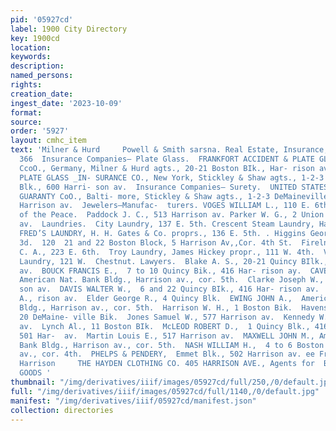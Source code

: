 ```yaml
---
pid: '05927cd'
label: 1900 City Directory
key: 1900cd
location: 
keywords: 
description: 
named_persons: 
rights: 
creation_date: 
ingest_date: '2023-10-09'
format: 
source: 
order: '5927'
layout: cmhc_item
text: 'Milner & Hurd     Powell & Smith sarsna. Real Estate, Insurance, Loans     INS
  366  Insurance Companies— Plate Glass.  FRANKFORT ACCIDENT & PLATE GLASS INSURANCE
  CcoO., Germany, Milner & Hurd agts., 20-21 Boston BIk., Har- rison av., cor. 4th.  LLOYDS
  PLATE GLASS _IN- SURANCE CO., New York, Stickley & Shaw agts., 1-2-3 DeMaineville
  Blk., 600 Harri- son av.  Insurance Companies— Surety.  UNITED STATES FIDELITY AND
  GUARANTY CoO., Balti- more, Stickley & Shaw agts., 1-2-3 DeMaineville Blk., 600
  Harrison av.  Jewelers—Manufac-  turers. VOGES WILLIAM L., 110 E. 6th.  Justices
  of the Peace.  Paddock J. C., 513 Harrison av. Parker W. G., 2 Union Blk., 427 Harrison
  av.  Laundries.  City Laundry, 137 E. 5th. Crescent Steam Laundry, Harrison av.
  FRED’S LAUNDRY, H. H. Gates & Co. proprs., 136 E. 5th. . Higgins George, 116 E.
  3d.  120  21 and 22 Boston Block, 5 Harrison Av,,Cor. 4th St.  Firelnsurance  LAW  Lindall
  C. A., 223 E. 6th.  Troy Laundry, James Hickey propr., 111 W. 4th.  Vienna Steam
  Laundry, 121 W.  Chestnut. Lawyers.  Blake A. S., 20-21 Quincy BIlk., 416 Harrison
  av.  BOUCK FRANCIS E.,  7 to 10 Quincy Bik., 416 Har- rison ay.  CAVENDER CHARLES,
  American Nat. Bank Bldg., Harrison av., cor. 5th.  Clarke Joseph W., 6, 501 Harri-
  son av.  DAVIS WALTER W.,  6 and 22 Quincy BIk., 416 Har- rison av.  Dickson Thomas
  A., rison av.  Elder George R., 4 Quincy Blk.  EWING JOHN A.,  American Nat. Bank
  Bldg., Harrison av., cor. 5th.  Harrison W. H., 1 Boston Bik.  Havens Joseph E.,
  20 DeMaine- ville Bik.  Jones Samuel W., 577 Harrison av.  Kennedy W. R., 517 Harrison
  av.  Lynch Al., 11 Boston BIk.  McLEOD ROBERT D.,  1 Quincy Blk., 416 Harrison  3-4,
  501 Har-  av.  Martin Louis E., 517 Harrison av.  MAXWELL JOHN M., American Nat.
  Bank Bldg., Harrison av., cor. 5th.  NASH WILLIAM H.,  4 to 6 Boston Blk., Harrison
  av., cor. 4th.  PHELPS & PENDERY,  Emmet Blk., 502 Harrison av. ee Frank E., 517
  Harrison     THE HAYDEN CLOTHING CO. 405 HARRISON AVE., Agents for  BARNARD’S SPORTING
  GOODS '
thumbnail: "/img/derivatives/iiif/images/05927cd/full/250,/0/default.jpg"
full: "/img/derivatives/iiif/images/05927cd/full/1140,/0/default.jpg"
manifest: "/img/derivatives/iiif/05927cd/manifest.json"
collection: directories
---
```

